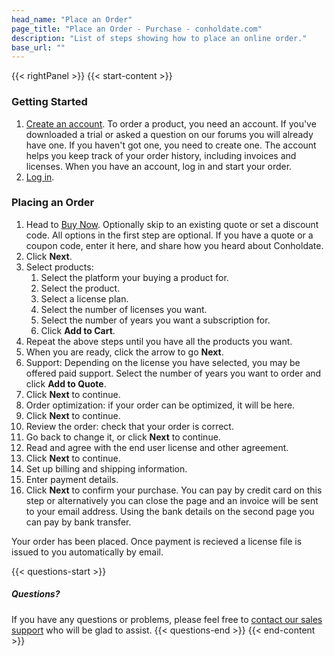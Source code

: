```yaml
---
head_name: "Place an Order"
page_title: "Place an Order - Purchase - conholdate.com"
description: "List of steps showing how to place an online order."
base_url: ""
---
```

{{< rightPanel >}}
{{< start-content >}}
### Getting Started
1. [Create an account](https://id.dynabic.com/signup?clientId=prod.discourse.conholdate).
To order a product, you need an account. If you've downloaded a trial or asked a question on our forums you will already have one. If you haven't got one, you need to create one.
The account helps you keep track of your order history, including invoices and licenses. When you have an account, log in and start your order.
2. [Log in](https://forum.conholdate.com/session/sso).

### Placing an Order
1. Head to [Buy Now](https://purchase.conholdate.com/buy). Optionally skip to an existing quote or set a discount code.
All options in the first step are optional. If you have a quote or a coupon code, enter it here, and share how you heard about Conholdate.
2. Click **Next**.
3. Select products:
    1. Select the platform your buying a product for.
    2. Select the product.
    3. Select a license plan.
    4. Select the number of licenses you want.
    5. Select the number of years you want a subscription for.
    6. Click **Add to Cart**.
4. Repeat the above steps until you have all the products you want.
5. When you are ready, click the arrow to go **Next**.
6. Support: Depending on the license you have selected, you may be offered paid support. Select the number of years you want to order and click **Add to Quote**.
7. Click **Next** to continue.
8. Order optimization: if your order can be optimized, it will be here.
9. Click **Next** to continue.
10. Review the order: check that your order is correct.
11. Go back to change it, or click **Next** to continue.
12. Read and agree with the end user license and other agreement.
13. Click **Next** to continue.
14. Set up billing and shipping information.
15. Enter payment details.
16. Click **Next** to confirm your purchase. You can pay by credit card on this step or alternatively you can close the page and an invoice will be sent to your email address. Using the bank details on the second page you can pay by bank transfer. 

Your order has been placed. Once payment is recieved a license file is issued to you automatically by email.

{{< questions-start >}}
##### Questions?
If you have any questions or problems, please feel free to [contact our sales support](https://about.conholdate.com/contact/) who will be glad to assist.
{{< questions-end >}}
{{< end-content >}}
